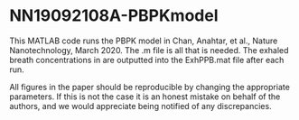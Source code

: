 # NN19092108A-PBPKmodel

This MATLAB code runs the PBPK model in Chan, Anahtar, et al., Nature Nanotechnology, March 2020. 
The .m file is all that is needed. The exhaled breath concentrations in are outputted into the ExhPPB.mat file after each run. 

All figures in the paper should be reproducible by changing the appropriate parameters. If this is not the case it is an honest mistake on behalf of the authors, and we would appreciate being notified of any discrepancies. 
